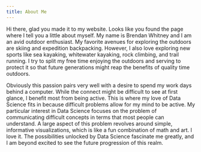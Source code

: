 ```yaml
---
title: About Me
---
```


Hi there, glad you made it to my website.
Looks like you found the page where I tell you a little about myself.
My name is Brendan Whitney and I am an avid outdoor enthusiast.
My favorite avenues for exploring the outdoors are skiing and expedition
backpacking.
However,
I also love exploring new sports like sea kayaking, whitewater kayaking, rock
climbing, and trail running.
I try to split my free time enjoying the outdoors and serving to protect it so
that future generations might reap the benefits of quality time outdoors.

Obviously this passion pairs very well with a desire to spend my work days 
behind a computer.
While the connect might be difficult to see at first glance,
I benefit most from being active.
This is where my love of Data Science fits in because difficult problems allow
for my mind to be active.
My particular interest in Data Science focuses on the problem of communicating
difficult concepts in terms that most people can understand.
A large aspect of this problem revolves around simple, informative
visualizations, which is like a fun combination of math and art.
I love it.
The possibilities unlocked by Data Science fascinate me greatly,
and I am beyond excited to see the future progression of this realm.
